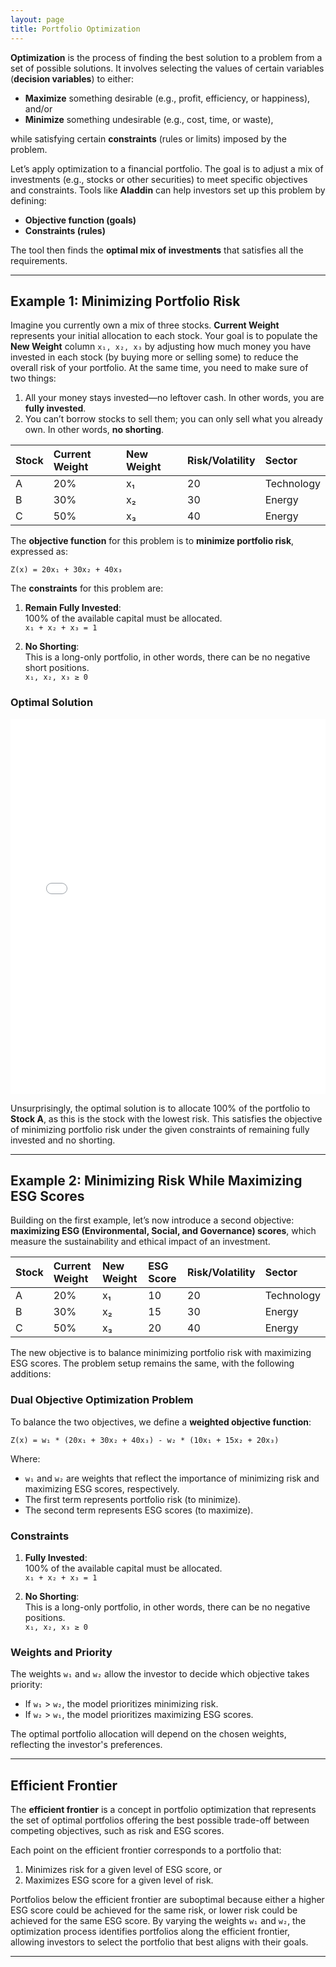 ```yaml
---
layout: page
title: Portfolio Optimization
---
```

**Optimization** is the process of finding the best solution to a problem from a set of possible solutions. It involves selecting the values of certain variables (**decision variables**) to either:

- **Maximize** something desirable (e.g., profit, efficiency, or happiness), and/or  
- **Minimize** something undesirable (e.g., cost, time, or waste),  

while satisfying certain **constraints** (rules or limits) imposed by the problem.

Let’s apply optimization to a financial portfolio. The goal is to adjust a mix of investments (e.g., stocks or other securities) to meet specific objectives and constraints. Tools like **Aladdin** can help investors set up this problem by defining:

- **Objective function (goals)**  
- **Constraints (rules)**  

The tool then finds the **optimal mix of investments** that satisfies all the requirements.

---

## Example 1: Minimizing Portfolio Risk ##

Imagine you currently own a mix of three stocks. **Current Weight** represents your initial allocation to each stock. Your goal is to populate the **New Weight** column `x₁, x₂, x₃` by adjusting how much money you have invested in each stock (by buying more or selling some) to reduce the overall risk of your portfolio. At the same time, you need to make sure of two things:

1. All your money stays invested—no leftover cash. In other words, you are **fully invested**.
2. You can’t borrow stocks to sell them; you can only sell what you already own. In other words, **no shorting**.

| **Stock** | **Current Weight** | **New Weight** | **Risk/Volatility** | **Sector**   |
|:---------|:-------------------|:--------------|:-------------------|:-------------|
| A         | 20%               | x₁            | 20                  | Technology   |
| B         | 30%               | x₂            | 30                  | Energy       |
| C         | 50%               | x₃            | 40                  | Energy       |

The **objective function** for this problem is to **minimize portfolio risk**, expressed as:

`Z(x) = 20x₁ + 30x₂ + 40x₃`

The **constraints** for this problem are:

1. **Remain Fully Invested**:  
   100% of the available capital must be allocated.  
   `x₁ + x₂ + x₃ = 1`

2. **No Shorting**:  
   This is a long-only portfolio, in other words, there can be no negative short positions.  
   `x₁, x₂, x₃ ≥ 0`

### Optimal Solution

<!-- EMBED THE HTML CHART -->
<style>
iframe {
    border: none;
    box-shadow: none;
}
</style>
<iframe src="/public/charts/1.html" width="100%" height="600px"></iframe>
<!-- END EMBEDDING THE HTML CHART -->

Unsurprisingly, the optimal solution is to allocate 100% of the portfolio to **Stock A**, as this is the stock with the lowest risk. This satisfies the objective of minimizing portfolio risk under the given constraints of remaining fully invested and no shorting.

---

## Example 2: Minimizing Risk While Maximizing ESG Scores ##

Building on the first example, let’s now introduce a second objective: **maximizing ESG (Environmental, Social, and Governance) scores**, which measure the sustainability and ethical impact of an investment.

| **Stock** | **Current Weight** | **New Weight** | **ESG Score** | **Risk/Volatility** | **Sector**   |
|:---------|:-------------------|:--------------|:-------------|:-------------------|:-------------|
| A         | 20%               | x₁            | 10            | 20                  | Technology   |
| B         | 30%               | x₂            | 15            | 30                  | Energy       |
| C         | 50%               | x₃            | 20            | 40                  | Energy       |

The new objective is to balance minimizing portfolio risk with maximizing ESG scores. The problem setup remains the same, with the following additions:

### Dual Objective Optimization Problem

To balance the two objectives, we define a **weighted objective function**:

`Z(x) = w₁ * (20x₁ + 30x₂ + 40x₃) - w₂ * (10x₁ + 15x₂ + 20x₃)`

Where:  
- `w₁` and `w₂` are weights that reflect the importance of minimizing risk and maximizing ESG scores, respectively.
- The first term represents portfolio risk (to minimize).
- The second term represents ESG scores (to maximize).

### Constraints

1. **Fully Invested**:  
   100% of the available capital must be allocated.  
   `x₁ + x₂ + x₃ = 1`

2. **No Shorting**:  
   This is a long-only portfolio, in other words, there can be no negative positions.  
   `x₁, x₂, x₃ ≥ 0`

### Weights and Priority

The weights `w₁` and `w₂` allow the investor to decide which objective takes priority:
- If `w₁` > `w₂`, the model prioritizes minimizing risk.
- If `w₂` > `w₁`, the model prioritizes maximizing ESG scores.

The optimal portfolio allocation will depend on the chosen weights, reflecting the investor's preferences.

---

## Efficient Frontier

The **efficient frontier** is a concept in portfolio optimization that represents the set of optimal portfolios offering the best possible trade-off between competing objectives, such as risk and ESG scores.

Each point on the efficient frontier corresponds to a portfolio that:
1. Minimizes risk for a given level of ESG score, or
2. Maximizes ESG score for a given level of risk.

Portfolios below the efficient frontier are suboptimal because either a higher ESG score could be achieved for the same risk, or lower risk could be achieved for the same ESG score. By varying the weights `w₁` and `w₂`, the optimization process identifies portfolios along the efficient frontier, allowing investors to select the portfolio that best aligns with their goals.

---
